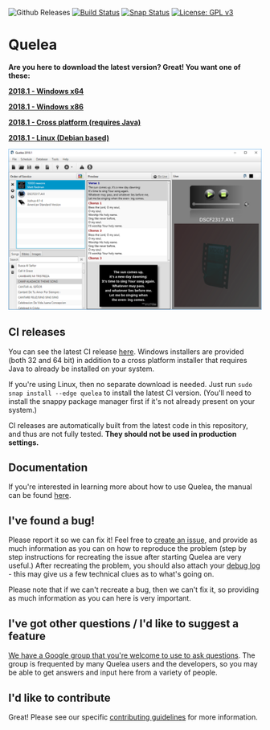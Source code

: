 ![Github Releases](https://img.shields.io/github/downloads/quelea-projection/Quelea/latest/total.svg) [![Build Status](https://travis-ci.com/quelea-projection/Quelea.svg?branch=master)](https://travis-ci.com/quelea-projection/Quelea) [![Snap Status](https://build.snapcraft.io/badge/quelea-projection/Quelea.svg)](https://build.snapcraft.io/user/quelea-projection/Quelea) [![License: GPL v3](https://img.shields.io/badge/License-GPL%20v3-blue.svg)](https://www.gnu.org/licenses/gpl-3.0)

# Quelea

**Are you here to download the latest version? Great! You want one of these:**

[**2018.1 - Windows x64**](https://github.com/quelea-projection/Quelea/releases/download/v2018.1/quelea-2018.1-x64-windows-install.exe)

[**2018.1 - Windows x86**](https://github.com/quelea-projection/Quelea/releases/download/v2018.1/quelea-2018.1-x86-windows-install.exe)

[**2018.1 - Cross platform (requires Java)**](https://github.com/quelea-projection/Quelea/releases/download/v2018.1/quelea-2018.1-crossplatform-install.jar)

[**2018.1 - Linux (Debian based)**](https://github.com/quelea-projection/Quelea/releases/download/v2018.1/quelea-2018.1-deb-install.deb)

![screenshot](screenshot.png)

## CI releases
You can see the latest CI release [here](https://github.com/quelea-projection/Quelea/releases/tag/CI-RELEASE). Windows installers are provided (both 32 and 64 bit) in addition to a cross platform installer that requires Java to already be installed on your system.

If you're using Linux, then no separate download is needed. Just run `sudo snap install --edge quelea` to install the latest CI version. (You'll need to install the snappy package manager first if it's not already present on your system.)

CI releases are automatically built from the latest code in this repository, and thus are not fully tested. **They should not be used in production settings.**

## Documentation

If you're interested in learning more about how to use Quelea, the manual can be found [here](https://quelea.org/wiki/index.php/Main_Page).

## I've found a bug!
Please report it so we can fix it! Feel free to [create an issue](https://github.com/quelea-projection/Quelea/issues), and provide as much information as you can on how to reproduce the problem (step by step instructions for recreating the issue after starting Quelea are very useful.) After recreating the problem, you should also attach your [debug log](https://quelea.org/wiki/index.php/Debug_log) - this may give us a few technical clues as to what's going on.

Please note that if we can't recreate a bug, then we can't fix it, so providing as much information as you can here is very important.

## I've got other questions / I'd like to suggest a feature
[We have a Google group that you're welcome to use to ask questions](https://groups.google.com/forum/#!forum/quelea-discuss). The group is frequented by many Quelea users and the developers, so you may be able to get answers and input here from a variety of people.

## I'd like to contribute
Great! Please see our specific [contributing guidelines](CONTRIBUTING.md) for more information.
